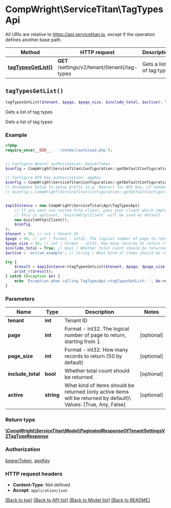 # CompWright\ServiceTitan\TagTypesApi

All URIs are relative to https://api.servicetitan.io, except if the operation defines another base path.

| Method | HTTP request | Description |
| ------------- | ------------- | ------------- |
| [**tagTypesGetList()**](TagTypesApi.md#tagTypesGetList) | **GET** /settings/v2/tenant/{tenant}/tag-types | Gets a list of tag types |


## `tagTypesGetList()`

```php
tagTypesGetList($tenant, $page, $page_size, $include_total, $active): \CompWright\ServiceTitan\Model\PaginatedResponseOfTenantSettingsV2TagTypeResponse
```

Gets a list of tag types

Gets a list of tag types

### Example

```php
<?php
require_once(__DIR__ . '/vendor/autoload.php');


// Configure Bearer authorization: bearerToken
$config = CompWright\ServiceTitan\Configuration::getDefaultConfiguration()->setAccessToken('YOUR_ACCESS_TOKEN');

// Configure API key authorization: appKey
$config = CompWright\ServiceTitan\Configuration::getDefaultConfiguration()->setApiKey('ST-App-Key', 'YOUR_API_KEY');
// Uncomment below to setup prefix (e.g. Bearer) for API key, if needed
// $config = CompWright\ServiceTitan\Configuration::getDefaultConfiguration()->setApiKeyPrefix('ST-App-Key', 'Bearer');


$apiInstance = new CompWright\ServiceTitan\Api\TagTypesApi(
    // If you want use custom http client, pass your client which implements `GuzzleHttp\ClientInterface`.
    // This is optional, `GuzzleHttp\Client` will be used as default.
    new GuzzleHttp\Client(),
    $config
);
$tenant = 56; // int | Tenant ID
$page = 56; // int | Format - int32. The logical number of page to return, starting from 1
$page_size = 56; // int | Format - int32. How many records to return (50 by default)
$include_total = True; // bool | Whether total count should be returned
$active = 'active_example'; // string | What kind of items should be returned (only active items will be returned by default)\\ Values: [True, Any, False]

try {
    $result = $apiInstance->tagTypesGetList($tenant, $page, $page_size, $include_total, $active);
    print_r($result);
} catch (Exception $e) {
    echo 'Exception when calling TagTypesApi->tagTypesGetList: ', $e->getMessage(), PHP_EOL;
}
```

### Parameters

| Name | Type | Description  | Notes |
| ------------- | ------------- | ------------- | ------------- |
| **tenant** | **int**| Tenant ID | |
| **page** | **int**| Format - int32. The logical number of page to return, starting from 1 | [optional] |
| **page_size** | **int**| Format - int32. How many records to return (50 by default) | [optional] |
| **include_total** | **bool**| Whether total count should be returned | [optional] |
| **active** | **string**| What kind of items should be returned (only active items will be returned by default)\\ Values: [True, Any, False] | [optional] |

### Return type

[**\CompWright\ServiceTitan\Model\PaginatedResponseOfTenantSettingsV2TagTypeResponse**](../Model/PaginatedResponseOfTenantSettingsV2TagTypeResponse.md)

### Authorization

[bearerToken](../../README.md#bearerToken), [appKey](../../README.md#appKey)

### HTTP request headers

- **Content-Type**: Not defined
- **Accept**: `application/json`

[[Back to top]](#) [[Back to API list]](../../README.md#endpoints)
[[Back to Model list]](../../README.md#models)
[[Back to README]](../../README.md)
